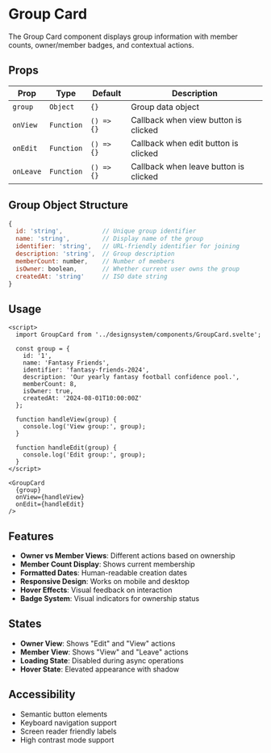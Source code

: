 # Group Card

The Group Card component displays group information with member counts, owner/member badges, and contextual actions.

## Props

| Prop | Type | Default | Description |
|------|------|---------|-------------|
| `group` | `Object` | `{}` | Group data object |
| `onView` | `Function` | `() => {}` | Callback when view button is clicked |
| `onEdit` | `Function` | `() => {}` | Callback when edit button is clicked |
| `onLeave` | `Function` | `() => {}` | Callback when leave button is clicked |

## Group Object Structure

```javascript
{
  id: 'string',           // Unique group identifier
  name: 'string',         // Display name of the group
  identifier: 'string',   // URL-friendly identifier for joining
  description: 'string',  // Group description
  memberCount: number,    // Number of members
  isOwner: boolean,       // Whether current user owns the group
  createdAt: 'string'     // ISO date string
}
```

## Usage

```svelte
<script>
  import GroupCard from '../designsystem/components/GroupCard.svelte';

  const group = {
    id: '1',
    name: 'Fantasy Friends',
    identifier: 'fantasy-friends-2024',
    description: 'Our yearly fantasy football confidence pool.',
    memberCount: 8,
    isOwner: true,
    createdAt: '2024-08-01T10:00:00Z'
  };

  function handleView(group) {
    console.log('View group:', group);
  }

  function handleEdit(group) {
    console.log('Edit group:', group);
  }
</script>

<GroupCard 
  {group}
  onView={handleView}
  onEdit={handleEdit}
/>
```

## Features

- **Owner vs Member Views**: Different actions based on ownership
- **Member Count Display**: Shows current membership
- **Formatted Dates**: Human-readable creation dates
- **Responsive Design**: Works on mobile and desktop
- **Hover Effects**: Visual feedback on interaction
- **Badge System**: Visual indicators for ownership status

## States

- **Owner View**: Shows "Edit" and "View" actions
- **Member View**: Shows "View" and "Leave" actions
- **Loading State**: Disabled during async operations
- **Hover State**: Elevated appearance with shadow

## Accessibility

- Semantic button elements
- Keyboard navigation support
- Screen reader friendly labels
- High contrast mode support
